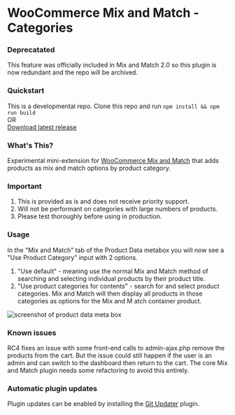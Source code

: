 # WooCommerce Mix and Match - Categories

### Deprecatated
This feature was officially included in Mix and Match 2.0 so this plugin is now redundant and the repo will be archived.

### Quickstart

This is a developmental repo. Clone this repo and run `npm install && npm run build`   
OR    
[Download latest release](https://github.com/kathyisawesome/wc-mnm-categories/releases/latest/download/wc-mnm-categories.zip)    

### What's This?

Experimental mini-extension for [WooCommerce Mix and Match](https://woocommerce.com/products/woocommerce-mix-and-match-products//) that adds products as mix and match options by product category.

### Important

1. This is provided as is and does not receive priority support.
2. Will not be performant on categories with large numbers of products.
3. Please test thoroughly before using in production.

### Usage

In the "Mix and Match" tab of the Product Data metabox you will now see a "Use Product Category" input with 2 options.

1. "Use default" - meaning use the normal Mix and Match method of searching and selecting individual products by their product title.
2. "Use product categories for contents" - search for and select product categories. Mix and Match will then display all products in those categories as options for the Mix and M atch container product.

![screenshot of product data meta box](https://user-images.githubusercontent.com/507025/79798240-eeaba680-8315-11ea-95b3-07991394a52e.png)

### Known issues

RC4 fixes an issue with some front-end calls to admin-ajax.php remove the products from the cart. But the issue could still happen if the user is an admin and can switch to the dashboard then return to the cart. The core Mix and Match plugin needs some refactoring to avoid this entirely.

### Automatic plugin updates

Plugin updates can be enabled by installing the [Git Updater](https://git-updater.com/) plugin.
